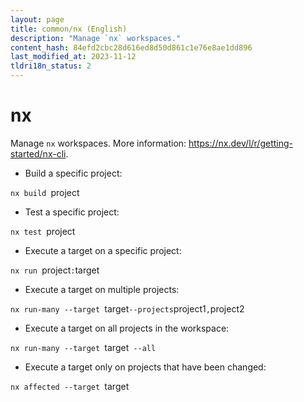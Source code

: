 ```yaml
---
layout: page
title: common/nx (English)
description: "Manage `nx` workspaces."
content_hash: 84efd2cbc28d616ed8d50d861c1e76e8ae1dd896
last_modified_at: 2023-11-12
tldri18n_status: 2
---
```

# nx

Manage `nx` workspaces.
More information: <https://nx.dev/l/r/getting-started/nx-cli>.

- Build a specific project:

`nx build `<span class="tldr-var badge badge-pill bg-dark-lm bg-white-dm text-white-lm text-dark-dm font-weight-bold">project</span>

- Test a specific project:

`nx test `<span class="tldr-var badge badge-pill bg-dark-lm bg-white-dm text-white-lm text-dark-dm font-weight-bold">project</span>

- Execute a target on a specific project:

`nx run `<span class="tldr-var badge badge-pill bg-dark-lm bg-white-dm text-white-lm text-dark-dm font-weight-bold">project</span>`:`<span class="tldr-var badge badge-pill bg-dark-lm bg-white-dm text-white-lm text-dark-dm font-weight-bold">target</span>

- Execute a target on multiple projects:

`nx run-many --target `<span class="tldr-var badge badge-pill bg-dark-lm bg-white-dm text-white-lm text-dark-dm font-weight-bold">target</span>` --projects `<span class="tldr-var badge badge-pill bg-dark-lm bg-white-dm text-white-lm text-dark-dm font-weight-bold">project1</span>`,`<span class="tldr-var badge badge-pill bg-dark-lm bg-white-dm text-white-lm text-dark-dm font-weight-bold">project2</span>

- Execute a target on all projects in the workspace:

`nx run-many --target `<span class="tldr-var badge badge-pill bg-dark-lm bg-white-dm text-white-lm text-dark-dm font-weight-bold">target</span>` --all`

- Execute a target only on projects that have been changed:

`nx affected --target `<span class="tldr-var badge badge-pill bg-dark-lm bg-white-dm text-white-lm text-dark-dm font-weight-bold">target</span>
